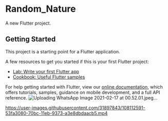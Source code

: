 # Random_Nature

A new Flutter project.

## Getting Started

This project is a starting point for a Flutter application.

A few resources to get you started if this is your first Flutter project:

- [Lab: Write your first Flutter app](https://flutter.dev/docs/get-started/codelab)
- [Cookbook: Useful Flutter samples](https://flutter.dev/docs/cookbook)

For help getting started with Flutter, view our
[online documentation](https://flutter.dev/docs), which offers tutorials,
samples, guidance on mobile development, and a full API reference.
![Uploading WhatsApp Image 2021-02-17 at 00.52.01.jpeg…]()

https://user-images.githubusercontent.com/31897843/108112591-53fa3080-70bc-11eb-9373-a3e8dbdaacb5.mp4

